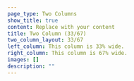 ```yaml
---
page_type: Two Columns
show_title: true
content: Replace with your content
title: Two Column (33/67)
two_column_layout: 33/67
left_column: This column is 33% wide.
right_column: This column is 67% wide.
images: []
description: ""
---
```

